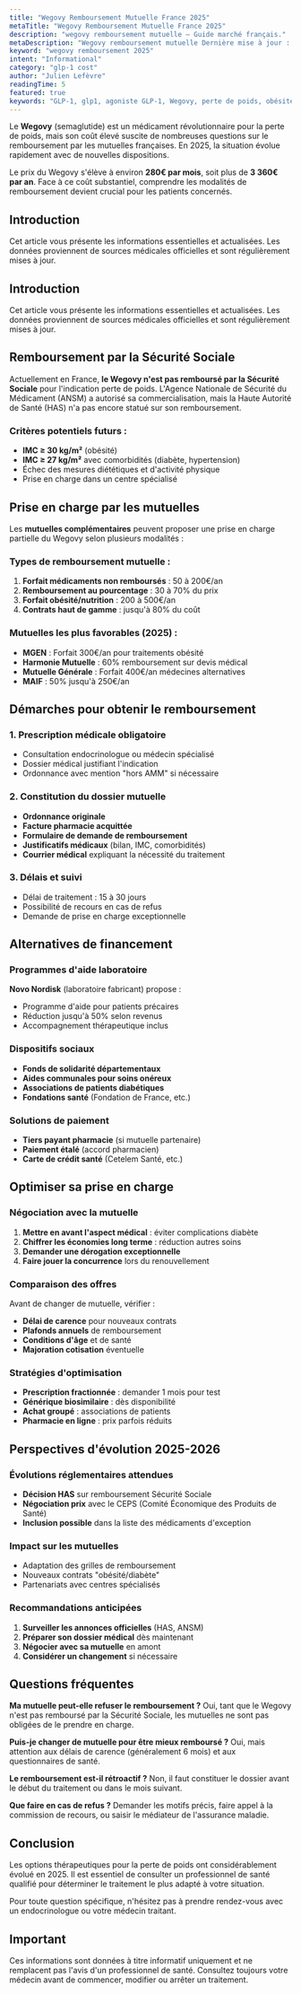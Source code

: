 ```yaml
---
title: "Wegovy Remboursement Mutuelle France 2025"
metaTitle: "Wegovy Remboursement Mutuelle France 2025"
description: "wegovy remboursement mutuelle — Guide marché français."
metaDescription: "Wegovy remboursement mutuelle Dernière mise à jour : 11/08/2025 Qu'est-ce que c'est ? [Définition et présentation à développer."
keyword: "wegovy remboursement 2025"
intent: "Informational"
category: "glp-1 cost"
author: "Julien Lefèvre"
readingTime: 5
featured: true
keywords: "GLP-1, glp1, agoniste GLP-1, Wegovy, perte de poids, obésité, prix"
---
```


Le **Wegovy** (semaglutide) est un médicament révolutionnaire pour la perte de poids, mais son coût élevé suscite de nombreuses questions sur le remboursement par les mutuelles françaises. En 2025, la situation évolue rapidement avec de nouvelles dispositions.

Le prix du Wegovy s'élève à environ **280€ par mois**, soit plus de **3 360€ par an**. Face à ce coût substantiel, comprendre les modalités de remboursement devient crucial pour les patients concernés.




## Introduction

Cet article vous présente les informations essentielles et actualisées. Les données proviennent de sources médicales officielles et sont régulièrement mises à jour.

## Introduction

Cet article vous présente les informations essentielles et actualisées. Les données proviennent de sources médicales officielles et sont régulièrement mises à jour.

## Remboursement par la Sécurité Sociale

Actuellement en France, **le Wegovy n'est pas remboursé par la Sécurité Sociale** pour l'indication perte de poids. L'Agence Nationale de Sécurité du Médicament (ANSM) a autorisé sa commercialisation, mais la Haute Autorité de Santé (HAS) n'a pas encore statué sur son remboursement.

### Critères potentiels futurs :
- **IMC ≥ 30 kg/m²** (obésité)
- **IMC ≥ 27 kg/m²** avec comorbidités (diabète, hypertension)
- Échec des mesures diététiques et d'activité physique
- Prise en charge dans un centre spécialisé

## Prise en charge par les mutuelles

Les **mutuelles complémentaires** peuvent proposer une prise en charge partielle du Wegovy selon plusieurs modalités :

### Types de remboursement mutuelle :
1. **Forfait médicaments non remboursés** : 50 à 200€/an
2. **Remboursement au pourcentage** : 30 à 70% du prix
3. **Forfait obésité/nutrition** : 200 à 500€/an
4. **Contrats haut de gamme** : jusqu'à 80% du coût

### Mutuelles les plus favorables (2025) :
- **MGEN** : Forfait 300€/an pour traitements obésité
- **Harmonie Mutuelle** : 60% remboursement sur devis médical
- **Mutuelle Générale** : Forfait 400€/an médecines alternatives
- **MAIF** : 50% jusqu'à 250€/an

## Démarches pour obtenir le remboursement

### 1. Prescription médicale obligatoire
- Consultation endocrinologue ou médecin spécialisé
- Dossier médical justifiant l'indication
- Ordonnance avec mention "hors AMM" si nécessaire

### 2. Constitution du dossier mutuelle
- **Ordonnance originale**
- **Facture pharmacie acquittée**
- **Formulaire de demande de remboursement**
- **Justificatifs médicaux** (bilan, IMC, comorbidités)
- **Courrier médical** expliquant la nécessité du traitement

### 3. Délais et suivi
- Délai de traitement : 15 à 30 jours
- Possibilité de recours en cas de refus
- Demande de prise en charge exceptionnelle

## Alternatives de financement

### Programmes d'aide laboratoire
**Novo Nordisk** (laboratoire fabricant) propose :
- Programme d'aide pour patients précaires
- Réduction jusqu'à 50% selon revenus
- Accompagnement thérapeutique inclus

### Dispositifs sociaux
- **Fonds de solidarité départementaux**
- **Aides communales pour soins onéreux**
- **Associations de patients diabétiques**
- **Fondations santé** (Fondation de France, etc.)

### Solutions de paiement
- **Tiers payant pharmacie** (si mutuelle partenaire)
- **Paiement étalé** (accord pharmacien)
- **Carte de crédit santé** (Cetelem Santé, etc.)

## Optimiser sa prise en charge

### Négociation avec la mutuelle
1. **Mettre en avant l'aspect médical** : éviter complications diabète
2. **Chiffrer les économies long terme** : réduction autres soins
3. **Demander une dérogation exceptionnelle**
4. **Faire jouer la concurrence** lors du renouvellement

### Comparaison des offres
Avant de changer de mutuelle, vérifier :
- **Délai de carence** pour nouveaux contrats
- **Plafonds annuels** de remboursement
- **Conditions d'âge** et de santé
- **Majoration cotisation** éventuelle

### Stratégies d'optimisation
- **Prescription fractionnée** : demander 1 mois pour test
- **Générique biosimilaire** : dès disponibilité
- **Achat groupé** : associations de patients
- **Pharmacie en ligne** : prix parfois réduits

## Perspectives d'évolution 2025-2026

### Évolutions réglementaires attendues
- **Décision HAS** sur remboursement Sécurité Sociale
- **Négociation prix** avec le CEPS (Comité Économique des Produits de Santé)
- **Inclusion possible** dans la liste des médicaments d'exception

### Impact sur les mutuelles
- Adaptation des grilles de remboursement
- Nouveaux contrats "obésité/diabète"
- Partenariats avec centres spécialisés

### Recommandations anticipées
1. **Surveiller les annonces officielles** (HAS, ANSM)
2. **Préparer son dossier médical** dès maintenant
3. **Négocier avec sa mutuelle** en amont
4. **Considérer un changement** si nécessaire

## Questions fréquentes

**Ma mutuelle peut-elle refuser le remboursement ?**
Oui, tant que le Wegovy n'est pas remboursé par la Sécurité Sociale, les mutuelles ne sont pas obligées de le prendre en charge.

**Puis-je changer de mutuelle pour être mieux remboursé ?**
Oui, mais attention aux délais de carence (généralement 6 mois) et aux questionnaires de santé.

**Le remboursement est-il rétroactif ?**
Non, il faut constituer le dossier avant le début du traitement ou dans le mois suivant.

**Que faire en cas de refus ?**
Demander les motifs précis, faire appel à la commission de recours, ou saisir le médiateur de l'assurance maladie.

## Conclusion

Les options thérapeutiques pour la perte de poids ont considérablement évolué en 2025. Il est essentiel de consulter un professionnel de santé qualifié pour déterminer le traitement le plus adapté à votre situation.

Pour toute question spécifique, n'hésitez pas à prendre rendez-vous avec un endocrinologue ou votre médecin traitant.

## Important

 Ces informations sont données à titre informatif uniquement et ne remplacent pas l'avis d'un professionnel de santé. Consultez toujours votre médecin avant de commencer, modifier ou arrêter un traitement.